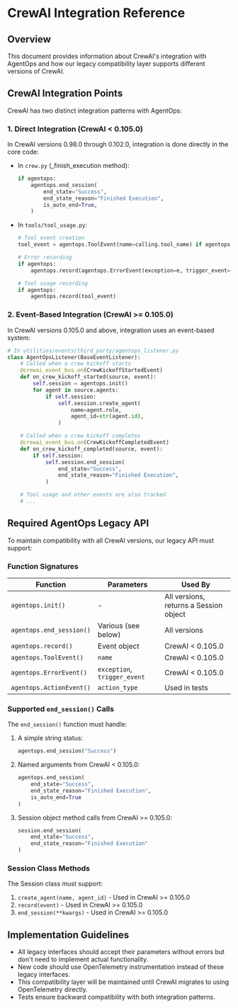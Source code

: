 # CrewAI Integration Reference

## Overview
This document provides information about CrewAI's integration with AgentOps and how our legacy compatibility layer supports different versions of CrewAI.

## CrewAI Integration Points

CrewAI has two distinct integration patterns with AgentOps:

### 1. Direct Integration (CrewAI < 0.105.0)
In CrewAI versions 0.98.0 through 0.102.0, integration is done directly in the core code:

- In `crew.py` (_finish_execution method):
  ```python
  if agentops:
      agentops.end_session(
          end_state="Success",
          end_state_reason="Finished Execution",
          is_auto_end=True,
      )
  ```

- In `tools/tool_usage.py`:
  ```python
  # Tool event creation
  tool_event = agentops.ToolEvent(name=calling.tool_name) if agentops else None
  
  # Error recording
  if agentops:
      agentops.record(agentops.ErrorEvent(exception=e, trigger_event=tool_event))
  
  # Tool usage recording
  if agentops:
      agentops.record(tool_event)
  ```

### 2. Event-Based Integration (CrewAI >= 0.105.0)
In CrewAI versions 0.105.0 and above, integration uses an event-based system:

```python
# In utilities/events/third_party/agentops_listener.py
class AgentOpsListener(BaseEventListener):
    # Called when a crew kickoff starts
    @crewai_event_bus.on(CrewKickoffStartedEvent)
    def on_crew_kickoff_started(source, event):
        self.session = agentops.init()
        for agent in source.agents:
            if self.session:
                self.session.create_agent(
                    name=agent.role,
                    agent_id=str(agent.id),
                )

    # Called when a crew kickoff completes
    @crewai_event_bus.on(CrewKickoffCompletedEvent)
    def on_crew_kickoff_completed(source, event):
        if self.session:
            self.session.end_session(
                end_state="Success",
                end_state_reason="Finished Execution",
            )

    # Tool usage and other events are also tracked
    # ...
```

## Required AgentOps Legacy API

To maintain compatibility with all CrewAI versions, our legacy API must support:

### Function Signatures

| Function | Parameters | Used By |
|----------|------------|---------|
| `agentops.init()` | - | All versions, returns a Session object |
| `agentops.end_session()` | Various (see below) | All versions |
| `agentops.record()` | Event object | CrewAI < 0.105.0 |
| `agentops.ToolEvent()` | `name` | CrewAI < 0.105.0 |
| `agentops.ErrorEvent()` | `exception`, `trigger_event` | CrewAI < 0.105.0 |
| `agentops.ActionEvent()` | `action_type` | Used in tests |

### Supported `end_session()` Calls

The `end_session()` function must handle:

1. A simple string status:
   ```python
   agentops.end_session("Success")
   ```

2. Named arguments from CrewAI < 0.105.0:
   ```python
   agentops.end_session(
       end_state="Success",
       end_state_reason="Finished Execution",
       is_auto_end=True
   )
   ```

3. Session object method calls from CrewAI >= 0.105.0:
   ```python
   session.end_session(
       end_state="Success",
       end_state_reason="Finished Execution"
   )
   ```

### Session Class Methods

The Session class must support:

1. `create_agent(name, agent_id)` - Used in CrewAI >= 0.105.0
2. `record(event)` - Used in CrewAI >= 0.105.0
3. `end_session(**kwargs)` - Used in CrewAI >= 0.105.0

## Implementation Guidelines

- All legacy interfaces should accept their parameters without errors but don't need to implement actual functionality.
- New code should use OpenTelemetry instrumentation instead of these legacy interfaces.
- This compatibility layer will be maintained until CrewAI migrates to using OpenTelemetry directly.
- Tests ensure backward compatibility with both integration patterns.